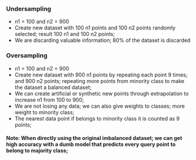 ### Undersampling
- n1 = 100 and n2 = 900
- Create new dataset with 100 n1 points and 100 n2 points randomly selected; result 100 n1 and 100 n2 points;
- We are discarding valuable information; 80% of the dataset is discarded

### Oversampling
- n1 = 100 and n2 = 900
- Create new dataset with 900 n1 points by repeating each point 9 times; and 900 n2 points; repeating   more points from minority class to make the dataset a balanced dataset;
- We can create artificial or synthetic new points through extrapolation to increase n1 from 100 to 900;
- We are not losing any data; we can also give weights to classes; more weight to minority class;
- The nearest data point if belongs to minority class it is counted as 9 points;

#### Note: When directly using the original imbalanced dataset; we can get high accuracy with a dumb model that predicts every query point to belong to majority class;


